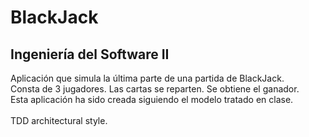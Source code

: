# BlackJack
## Ingeniería del Software II
Aplicación que simula la última parte de una partida de BlackJack.
<br />Consta de 3 jugadores. Las cartas se reparten. Se obtiene el ganador.
<br />Esta aplicación ha sido creada siguiendo el modelo tratado en clase.
<br />
<br />TDD architectural style.
